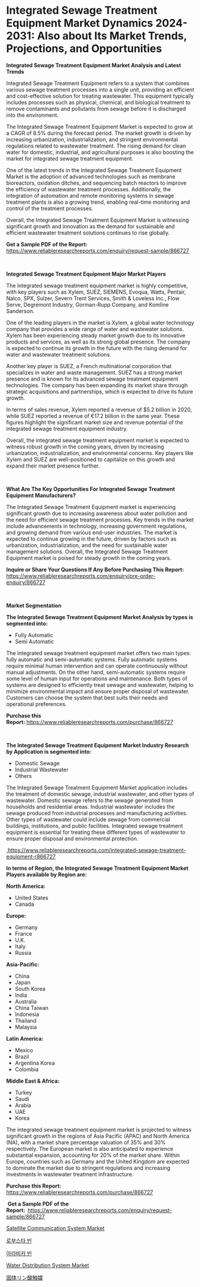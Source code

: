 <p><h1>Integrated Sewage Treatment Equipment Market Dynamics 2024-2031: Also about Its Market Trends, Projections, and Opportunities</h1></p><p><strong>Integrated Sewage Treatment Equipment Market Analysis and Latest Trends</strong></p>
<p><p>Integrated Sewage Treatment Equipment refers to a system that combines various sewage treatment processes into a single unit, providing an efficient and cost-effective solution for treating wastewater. This equipment typically includes processes such as physical, chemical, and biological treatment to remove contaminants and pollutants from sewage before it is discharged into the environment.</p><p>The Integrated Sewage Treatment Equipment Market is expected to grow at a CAGR of 8.5% during the forecast period. The market growth is driven by increasing urbanization, industrialization, and stringent environmental regulations related to wastewater treatment. The rising demand for clean water for domestic, industrial, and agricultural purposes is also boosting the market for integrated sewage treatment equipment.</p><p>One of the latest trends in the Integrated Sewage Treatment Equipment Market is the adoption of advanced technologies such as membrane bioreactors, oxidation ditches, and sequencing batch reactors to improve the efficiency of wastewater treatment processes. Additionally, the integration of automation and remote monitoring systems in sewage treatment plants is also a growing trend, enabling real-time monitoring and control of the treatment processes.</p><p>Overall, the Integrated Sewage Treatment Equipment Market is witnessing significant growth and innovation as the demand for sustainable and efficient wastewater treatment solutions continues to rise globally.</p></p>
<p><strong>Get a Sample PDF of the Report:&nbsp;</strong> <a href="https://www.reliableresearchreports.com/enquiry/request-sample/866727">https://www.reliableresearchreports.com/enquiry/request-sample/866727</a></p>
<p>&nbsp;</p>
<p><strong>Integrated Sewage Treatment Equipment Major Market Players</strong></p>
<p><p>The integrated sewage treatment equipment market is highly competitive, with key players such as Xylem, SUEZ, SIEMENS, Evoqua, Watts, Pentair, Nalco, SPX, Sulzer, Severn Trent Services, Smith & Loveless Inc., Flow Serve, Degremont Industry, Gorman-Rupp Company, and Komline Sanderson.</p><p>One of the leading players in the market is Xylem, a global water technology company that provides a wide range of water and wastewater solutions. Xylem has been experiencing steady market growth due to its innovative products and services, as well as its strong global presence. The company is expected to continue its growth in the future with the rising demand for water and wastewater treatment solutions.</p><p>Another key player is SUEZ, a French multinational corporation that specializes in water and waste management. SUEZ has a strong market presence and is known for its advanced sewage treatment equipment technologies. The company has been expanding its market share through strategic acquisitions and partnerships, which is expected to drive its future growth.</p><p>In terms of sales revenue, Xylem reported a revenue of $5.2 billion in 2020, while SUEZ reported a revenue of €17.2 billion in the same year. These figures highlight the significant market size and revenue potential of the integrated sewage treatment equipment industry.</p><p>Overall, the integrated sewage treatment equipment market is expected to witness robust growth in the coming years, driven by increasing urbanization, industrialization, and environmental concerns. Key players like Xylem and SUEZ are well-positioned to capitalize on this growth and expand their market presence further.</p></p>
<p>&nbsp;</p>
<p><strong>What Are The Key Opportunities For Integrated Sewage Treatment Equipment Manufacturers?</strong></p>
<p><p>The Integrated Sewage Treatment Equipment market is experiencing significant growth due to increasing awareness about water pollution and the need for efficient sewage treatment processes. Key trends in the market include advancements in technology, increasing government regulations, and growing demand from various end-user industries. The market is expected to continue growing in the future, driven by factors such as urbanization, industrialization, and the need for sustainable water management solutions. Overall, the Integrated Sewage Treatment Equipment market is poised for steady growth in the coming years.</p></p>
<p><strong>Inquire or Share Your Questions If Any Before Purchasing This Report:</strong> <a href="https://www.reliableresearchreports.com/enquiry/pre-order-enquiry/866727">https://www.reliableresearchreports.com/enquiry/pre-order-enquiry/866727</a></p>
<p>&nbsp;</p>
<p><strong>Market Segmentation</strong></p>
<p><strong>The Integrated Sewage Treatment Equipment Market Analysis by types is segmented into:</strong></p>
<p><ul><li>Fully Automatic</li><li>Semi Automatic</li></ul></p>
<p><p>The integrated sewage treatment equipment market offers two main types: fully automatic and semi-automatic systems. Fully automatic systems require minimal human intervention and can operate continuously without manual adjustments. On the other hand, semi-automatic systems require some level of human input for operations and maintenance. Both types of systems are designed to efficiently treat sewage and wastewater, helping to minimize environmental impact and ensure proper disposal of wastewater. Customers can choose the system that best suits their needs and operational preferences.</p></p>
<p><strong>Purchase this Report:&nbsp;</strong><a href="https://www.reliableresearchreports.com/purchase/866727">https://www.reliableresearchreports.com/purchase/866727</a></p>
<p>&nbsp;</p>
<p><strong>The Integrated Sewage Treatment Equipment Market Industry Research by Application is segmented into:</strong></p>
<p><ul><li>Domestic Sewage</li><li>Industrial Wastewater</li><li>Others</li></ul></p>
<p><p>The Integrated Sewage Treatment Equipment Market application includes the treatment of domestic sewage, industrial wastewater, and other types of wastewater. Domestic sewage refers to the sewage generated from households and residential areas. Industrial wastewater includes the sewage produced from industrial processes and manufacturing activities. Other types of wastewater could include sewage from commercial buildings, institutions, and public facilities. Integrated sewage treatment equipment is essential for treating these different types of wastewater to ensure proper disposal and environmental protection.</p></p>
<p><a href="https://www.reliableresearchreports.com/integrated-sewage-treatment-equipment-r866727">&nbsp;https://www.reliableresearchreports.com/integrated-sewage-treatment-equipment-r866727</a></p>
<p><strong>In terms of Region, the Integrated Sewage Treatment Equipment Market Players available by Region are:</strong></p>
<p>
    <p> <strong> North America: </strong>
        <ul>
            <li>United States</li>
            <li>Canada</li>
        </ul>
        </p> 
    <p> <strong> Europe: </strong>
        <ul>
            <li>Germany</li>
            <li>France</li>
            <li>U.K.</li>
            <li>Italy</li>
            <li>Russia</li>
        </ul>
        </p> 
    <p> <strong> Asia-Pacific: </strong>
        <ul>
            <li>China</li>
            <li>Japan</li>
            <li>South Korea</li>
            <li>India</li>
            <li>Australia</li>
            <li>China Taiwan</li>
            <li>Indonesia</li>
            <li>Thailand</li>
            <li>Malaysia</li>
        </ul>
        </p> 
    <p> <strong> Latin America: </strong>
        <ul>
            <li>Mexico</li>
            <li>Brazil</li>
            <li>Argentina Korea</li>
            <li>Colombia</li>
        </ul>
        </p> 
    <p> <strong> Middle East & Africa: </strong>
        <ul>
            <li>Turkey</li>
            <li>Saudi</li>
            <li>Arabia</li>
            <li>UAE</li>
            <li>Korea</li>
        </ul>
    </p>
    </p>
<p><p>The integrated sewage treatment equipment market is projected to witness significant growth in the regions of Asia Pacific (APAC) and North America (NA), with a market share percentage valuation of 35% and 30% respectively. The European market is also anticipated to experience substantial expansion, accounting for 20% of the market share. Within Europe, countries such as Germany and the United Kingdom are expected to dominate the market due to stringent regulations and increasing investments in wastewater treatment infrastructure.</p></p>
<p><strong>Purchase this Report: </strong><a href="https://www.reliableresearchreports.com/purchase/866727">https://www.reliableresearchreports.com/purchase/866727</a></p>
<p>&nbsp;<strong>Get a Sample PDF of the Report:&nbsp;&nbsp;</strong><a href="https://www.reliableresearchreports.com/enquiry/request-sample/866727">https://www.reliableresearchreports.com/enquiry/request-sample/866727</a></p>
<p><strong></strong></p>
<p><p><a href="https://github.com/Glendatilghmankmgz0rbhwpy/Market-Research-Report-List-2/blob/main/satellite-communication-system-market.md">Satellite Communication System Market</a></p><p><a href="https://github.com/fernandotryO5lson96765/Market-Research-Report-List-1/blob/main/305115228682.md">로부스타 빈</a></p><p><a href="https://github.com/CliftonFisher9067/Market-Research-Report-List-1/blob/main/695347628681.md">아라비카 빈</a></p><p><a href="https://github.com/dx0328/Market-Research-Report-List-2/blob/main/water-distribution-system-market.md">Water Distribution System Market</a></p><p><a href="https://github.com/EmoryYundt1935/Market-Research-Report-List-1/blob/main/832951631231.md">固体リン酸触媒</a></p></p>